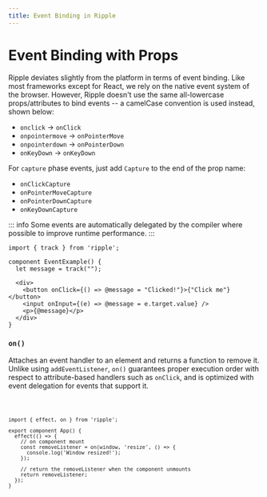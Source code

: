 ```yaml
---
title: Event Binding in Ripple
---
```


# Event Binding with Props

Ripple deviates slightly from the platform in terms of event binding. Like most
frameworks except for React, we rely on the native event system of the browser.
However, Ripple doesn't use the same all-lowercase props/attributes to bind
events -- a camelCase convention is used instead, shown below:

- `onclick` -> `onClick`
- `onpointermove` -> `onPointerMove`
- `onpointerdown` -> `onPointerDown`
- `onKeyDown` -> `onKeyDown`

For `capture` phase events, just add `Capture` to the end of the prop name:

- `onClickCapture`
- `onPointerMoveCapture`
- `onPointerDownCapture`
- `onKeyDownCapture`

::: info
Some events are automatically delegated by the compiler where possible
to improve runtime performance.
:::

```ripple
import { track } from 'ripple';

component EventExample() {
  let message = track("");

  <div>
    <button onClick={() => @message = "Clicked!"}>{"Click me"}</button>
    <input onInput={(e) => @message = e.target.value} />
    <p>{@message}</p>
  </div>
}
```

</Code>

### `on()`

Attaches an event handler to an element and returns a function to remove it.
Unlike using `addEventListener`, `on()` guarantees proper execution order with
respect to attribute-based handlers such as `onClick`, and is optimized
with event delegation for events that support it.

<Code console>

```ripple
import { effect, on } from 'ripple';

export component App() {
  effect(() => {
    // on component mount
    const removeListener = on(window, 'resize', () => {
      console.log('Window resized!');
    });

    // return the removeListener when the component unmounts
    return removeListener;
  });
}
```

</Code>
